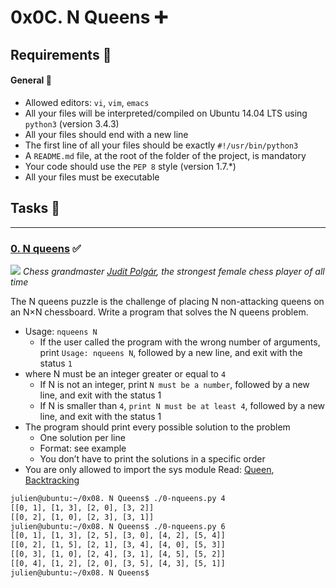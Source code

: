 0x0C. N Queens :heavy_plus_sign:
====

Requirements :memo:
---
#### General :speech_balloon:
* Allowed editors: ```vi```, ```vim```, ```emacs```
* All your files will be interpreted/compiled on Ubuntu 14.04 LTS  using ```python3``` (version 3.4.3)
* All your files should end with a new line
* The first line of all your files should be exactly ```#!/usr/bin/python3```
* A ```README.md``` file, at the root of the folder of the project, is mandatory
* Your code should use the ```PEP 8``` style (version 1.7.*)
* All your files must be executable

## Tasks :rocket:
---
### [0. N queens]() :white_check_mark:
![](http://www.crestbook.com/files/Judit-photo1_602x433.jpg)
_Chess grandmaster [Judit Polgár](https://en.wikipedia.org/wiki/Judit_Polg%C3%A1r), the strongest female chess player of all time_

The N queens puzzle is the challenge of placing N non-attacking queens on an N×N chessboard. Write a program that solves the N queens problem.

+ Usage: ```nqueens N```
    + If the user called the program with the wrong number of arguments, print ```Usage: nqueens N```, followed by a new line, and exit with the status ```1```
+ where N must be an integer greater or equal to ```4```
    + If N is not an integer, print ```N must be a number```, followed by a new line, and exit with the status 1
    + If N is smaller than ```4```, ```print N must be at least 4```, followed by a new line, and exit with the status 1
+ The program should print every possible solution to the problem
    + One solution per line
    + Format: see example
    + You don’t have to print the solutions in a specific order
+ You are only allowed to import the sys module
Read: [Queen](https://en.wikipedia.org/wiki/Queen_%28chess%29), [Backtracking](https://en.wikipedia.org/wiki/Backtracking)

```bash
julien@ubuntu:~/0x08. N Queens$ ./0-nqueens.py 4
[[0, 1], [1, 3], [2, 0], [3, 2]]
[[0, 2], [1, 0], [2, 3], [3, 1]]
julien@ubuntu:~/0x08. N Queens$ ./0-nqueens.py 6
[[0, 1], [1, 3], [2, 5], [3, 0], [4, 2], [5, 4]]
[[0, 2], [1, 5], [2, 1], [3, 4], [4, 0], [5, 3]]
[[0, 3], [1, 0], [2, 4], [3, 1], [4, 5], [5, 2]]
[[0, 4], [1, 2], [2, 0], [3, 5], [4, 3], [5, 1]]
julien@ubuntu:~/0x08. N Queens$ 
```

